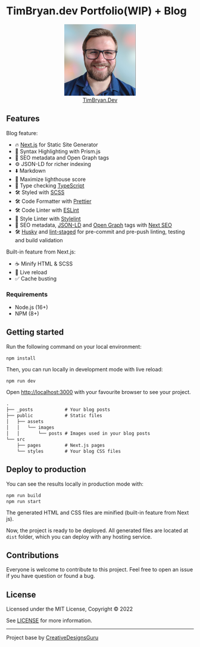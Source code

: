 # TimBryan.dev Portfolio(WIP) + Blog

<p align="center">
  <a href="https://timbryan.dev/">
    <img src="public/android-chrome-192x192.png?raw=true" alt="" />
    <br />
    TimBryan.Dev
  </a>
</p>

## Features

Blog feature:

- 🔥 [Next.js](https://nextjs.org) for Static Site Generator
- 🎈 Syntax Highlighting with Prism.js
- 🤖 SEO metadata and Open Graph tags
- ⚙️ JSON-LD for richer indexing
- ⬇️ Markdown
- 💯 Maximize lighthouse score
- 🎉 Type checking [TypeScript](https://www.typescriptlang.org)
- 🛠 Styled with [SCSS](https://sass-lang.com)
- 🛠 Code Formatter with [Prettier](https://prettier.io)
- 🛠 Code Linter with [ESLint](https://eslint.org)
- 🧹 Style Linter with [Stylelint](https://stylelint.io)
- 🦊 SEO metadata, [JSON-LD](https://developers.google.com/search/docs/guides/intro-structured-data) and [Open Graph](https://ogp.me/) tags with [Next SEO](https://github.com/garmeeh/next-seo)
- 🛠 [Husky](https://typicode.github.io/husky/#/) and [lint-staged](https://github.com/okonet/lint-staged) for pre-commit and pre-push linting, testing and build validation

Built-in feature from Next.js:

- ☕ Minify HTML & SCSS
- 💨 Live reload
- ✅ Cache busting

### Requirements

- Node.js (16+)
- NPM (8+)

## Getting started

Run the following command on your local environment:

```shell
npm install
```

Then, you can run locally in development mode with live reload:

```shell
npm run dev
```

Open <http://localhost:3000> with your favourite browser to see your project.

```text
.
├── _posts            # Your blog posts
├── public            # Static files
│   ├── assets
│   │   └── images
│   │       └── posts # Images used in your blog posts
└── src
    ├── pages         # Next.js pages
    └── styles        # Your blog CSS files
```

## Deploy to production

You can see the results locally in production mode with:

```shell
npm run build
npm run start
```

The generated HTML and CSS files are minified (built-in feature from Next js).

Now, the project is ready to be deployed. All generated files are located at `dist` folder, which you can deploy with any hosting service.

## Contributions

Everyone is welcome to contribute to this project. Feel free to open an issue if you have question or found a bug.

## License

Licensed under the MIT License, Copyright © 2022

See [LICENSE](LICENSE) for more information.

---

Project base by [CreativeDesignsGuru](https://creativedesignsguru.com)
